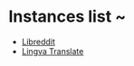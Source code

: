 # Instances list ~

* [Libreddit](https://libreddit.igna.rocks)
* [Lingva Translate](https://translate.igna.rocks)